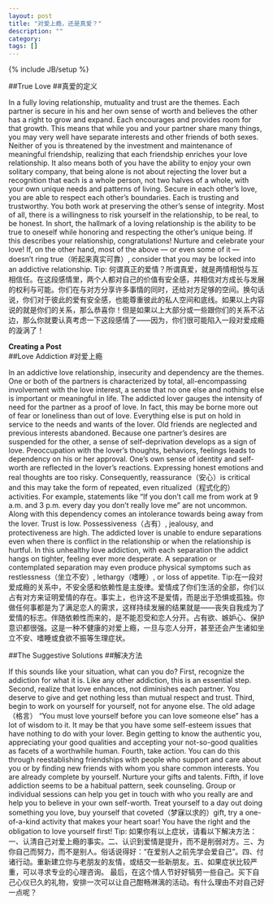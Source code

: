 ```yaml
---
layout: post
title: "对爱上瘾，还是真爱？"
description: ""
category: 
tags: []
---
```

{% include JB/setup %}

##True Love
##真爱的定义

In a fully loving relationship, mutuality and trust are the themes. Each partner is secure in his and her own sense of worth and believes the other has a right to grow and expand. Each encourages and provides room for that growth.
This means that while you and your partner share many things, you may very well have separate interests and other friends of both sexes. Neither of you is threatened by the investment and maintenance of meaningful friendship, realizing that each friendship enriches your love relationship. It also means both of you have the ability to enjoy your own solitary company, that being alone is not about rejecting the lover but a recognition that each is a whole person, not two halves of a whole, with your own unique needs and patterns of living.
Secure in each other’s love, you are able to respect each other’s boundaries. Each is trusting and trustworthy. You both work at preserving the other’s sense of integrity. Most of all, there is a willingness to risk yourself in the relationship, to be real, to be honest. In short, the hallmark of a loving relationship is the ability to be true to oneself while honoring and respecting the other’s unique being.
If this describes your relationship, congratulations! Nurture and celebrate your love! If, on the other hand, most of the above — or even some of it — doesn’t ring true（听起来真实可靠）, consider that you may be locked into an addictive relationship.
Tip: 何谓真正的爱情？所谓真爱，就是两情相悦与互相信任。在这段感情里，两个人都对自己的价值有安全感，并相信对方成长与发展的权利与可能。你们在与对方分享许多事情的同时，还给对方足够的空间。换句话说，你们对于彼此的爱有安全感，也能尊重彼此的私人空间和底线。如果以上内容说的就是你们的关系，那么恭喜你！但是如果以上大部分或一些跟你们的关系不沾边，那么你就要认真考虑一下这段感情了——因为，你们很可能陷入一段对爱成瘾的漩涡了！

**Creating a Post**   
##Love Addiction
#对爱上瘾

In an addictive love relationship, insecurity and dependency are the themes. 
One or both of the partners is characterized by total, all-encompassing involvement with the love interest,
 a sense that no one else and nothing else is important or meaningful in life. 
 The addicted lover gauges the intensity of need for the partner as a proof of love.
In fact, this may be borne more out of fear or loneliness than out of love. 
Everything else is put on hold in service to the needs and wants of the lover.
 Old friends are neglected and previous interests abandoned. 
 Because one partner’s desires are suspended for the other, 
 a sense of self-deprivation develops as a sign of love.
Preoccupation with the lover’s thoughts, behaviors, 
feelings leads to dependency on his or her approval. 
One’s own sense of identity and self-worth are reflected in the lover’s reactions.
 Expressing honest emotions and real thoughts are too risky.
Consequently, reassurance（安心）is critical and this may take the form of repeated,
 even ritualized（程式化的）activities. For example, statements like “If you don’t call me from work at 9 a.m. and 3 p.m. every day you don’t really love me” are not uncommon.
Along with this dependency comes an intolerance towards being away from the lover. Trust is low. Possessiveness（占有）, jealousy, and protectiveness are high. The addicted lover is unable to endure separations even when there is conflict in the relationship or when the relationship is hurtful.
In this unhealthy love addiction, with each separation the addict hangs on tighter, feeling ever more desperate. A separation or contemplated separation may even produce physical symptoms such as restlessness（坐立不安）, lethargy（嗜睡）, or loss of appetite.
Tip:在一段对爱成瘾的关系中，不安全感和依赖性是主旋律。爱情成了你们生活的全部，你们以占有对方来证明爱情的存在。事实上，也许这不是爱情，而是出于恐惧或孤独。你做任何事都是为了满足恋人的需求，这样持续发展的结果就是——丧失自我成为了爱情的标志。伴随依赖性而来的，是不能忍受和恋人分开。占有欲、嫉妒心、保护意识都很强。这是一种不健康的对爱上瘾，一旦与恋人分开，甚至还会产生诸如坐立不安、嗜睡或食欲不振等生理症状。

##The Suggestive Solutions
##解决方法

If this sounds like your situation, what can you do?
First, recognize the addiction for what it is. Like any other addiction,
 this is an essential step.
Second, realize that love enhances, not diminishes each partner. 
You deserve to give and get nothing less than mutual respect and trust.
Third, begin to work on yourself for yourself, not for anyone else. The old adage（格言） “You must love yourself before you can love someone else” has a lot of wisdom to it. It may be that you have some self-esteem issues that have nothing to do with your lover. Begin getting to know the authentic you, appreciating your good qualities and accepting your not-so-good qualities as facets of a worthwhile human.
Fourth, take action. You can do this through reestablishing friendships with people who support and care about you or by finding new friends with whom you share common interests. You are already complete by yourself. Nurture your gifts and talents.
Fifth, if love addiction seems to be a habitual pattern, seek counseling. Group or individual sessions can help you get in touch with who you really are and help you to believe in your own self-worth.
Treat yourself to a day out doing something you love, buy yourself that coveted（梦寐以求的）gift, try a one-of-a-kind activity that makes your heart soar! You have the right and the obligation to love yourself first!
Tip: 如果你有以上症状，请看以下解决方法：一、认清自己对爱上瘾的事实。二、认识到爱情是提升，而不是削弱对方。三、为你自己而努力，而不是别人。俗话说得好：“在爱别人之前先学会爱自己”。四、付诸行动。重新建立你与老朋友的友情，或结交一些新朋友。五、如果症状比较严重，可以寻求专业的心理咨询。
最后，在这个情人节好好犒劳一些自己。买下自己心仪已久的礼物，安排一次可以让自己酣畅淋漓的活动。有什么理由不对自己好一点呢？